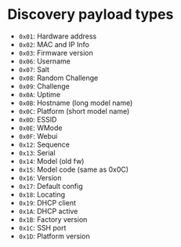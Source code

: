 # Discovery payload types

- `0x01`: Hardware address
- `0x02`: MAC and IP Info
- `0x03`: Firmware version
- `0x06`: Username
- `0x07`: Salt
- `0x08`: Random Challenge
- `0x09`: Challenge
- `0x0A`: Uptime
- `0x0B`: Hostname (long model name)
- `0x0C`: Platform (short model name)
- `0x0D`: ESSID
- `0x0E`: WMode
- `0x0F`: Webui
- `0x12`: Sequence
- `0x13`: Serial
- `0x14`: Model (old fw)
- `0x15`: Model code (same as 0x0C)
- `0x16`: Version
- `0x17`: Default config
- `0x18`: Locating
- `0x19`: DHCP client
- `0x1A`: DHCP active
- `0x1B`: Factory version
- `0x1C`: SSH port
- `0x1D`: Platform version
